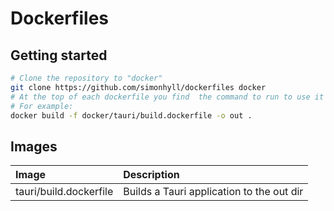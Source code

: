 # Dockerfiles

## Getting started

```bash
# Clone the repository to "docker"
git clone https://github.com/simonhyll/dockerfiles docker
# At the top of each dockerfile you find  the command to run to use it
# For example:
docker build -f docker/tauri/build.dockerfile -o out .
```

## Images

| Image                  | Description                               |
| :--------------------- | :---------------------------------------- |
| tauri/build.dockerfile | Builds a Tauri application to the out dir |
